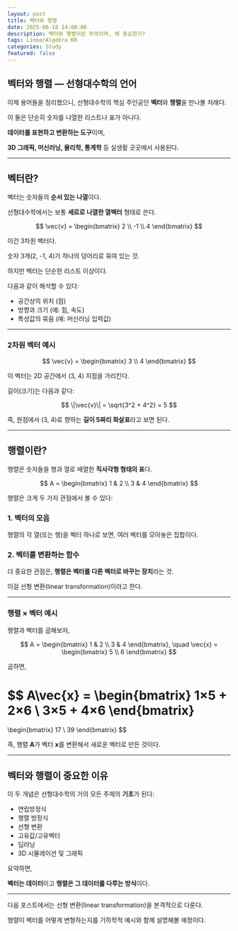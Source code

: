 ```yaml
---
layout: post
title: 벡터와 행렬
date: 2025-06-18 14:00:00
description: 벡터와 행렬이란 무엇이며, 왜 중요한가?
tags: LinearAlgebra KR
categories: Study
featured: false
---
```


## 벡터와 행렬 — 선형대수학의 언어

이제 용어들을 정리했으니, 선형대수학의 핵심 주인공인 **벡터**와 **행렬**을 만나볼 차례다.

이 둘은 단순히 숫자를 나열한 리스트나 표가 아니다.

**데이터를 표현하고 변환하는 도구**이며,

**3D 그래픽, 머신러닝, 물리학, 통계학** 등 실생활 곳곳에서 사용된다.

---

## 벡터란?

벡터는 숫자들의 **순서 있는 나열**이다.

선형대수학에서는 보통 **세로로 나열한 열벡터** 형태로 쓴다.

$$
\vec{v} = \begin{bmatrix} 2 \\ -1 \\ 4 \end{bmatrix}
$$

이건 3차원 벡터다.

숫자 3개(2, -1, 4)가 하나의 덩어리로 묶여 있는 것.

하지만 벡터는 단순한 리스트 이상이다.

다음과 같이 해석할 수 있다:

- 공간상의 위치 (점)
- 방향과 크기 (예: 힘, 속도)
- 특성값의 묶음 (예: 머신러닝 입력값)

---

### 2차원 벡터 예시

$$
\vec{v} = \begin{bmatrix} 3 \\ 4 \end{bmatrix}
$$

이 벡터는 2D 공간에서 (3, 4) 지점을 가리킨다.

길이(크기)는 다음과 같다:

$$
\|\vec{v}\| = \sqrt{3^2 + 4^2} = 5
$$

즉, 원점에서 (3, 4)로 향하는 **길이 5짜리 화살표**라고 보면 된다.

---

## 행렬이란?

행렬은 숫자들을 행과 열로 배열한 **직사각형 형태의 표**다.

$$
A = \begin{bmatrix} 1 & 2 \\ 3 & 4 \end{bmatrix}
$$

행렬은 크게 두 가지 관점에서 볼 수 있다:

### 1. 벡터의 모음

행렬의 각 열(또는 행)을 벡터 하나로 보면, 여러 벡터를 모아놓은 집합이다.

### 2. 벡터를 변환하는 함수

더 중요한 관점은, **행렬은 벡터를 다른 벡터로 바꾸는 장치**라는 것.

이걸 선형 변환(linear transformation)이라고 한다.

---

### 행렬 × 벡터 예시

행렬과 벡터를 곱해보자,

$$
A = \begin{bmatrix} 1 & 2 \\ 3 & 4 \end{bmatrix}, \quad \vec{x} = \begin{bmatrix} 5 \\ 6 \end{bmatrix}
$$

곱하면,

$$
A\vec{x} =
\begin{bmatrix}
1×5 + 2×6 \\
3×5 + 4×6
\end{bmatrix}
=
\begin{bmatrix}
17 \\
39
\end{bmatrix}
$$

즉, 행렬 **A**가 벡터 **x**를 변환해서 새로운 벡터로 만든 것이다.

---

## 벡터와 행렬이 중요한 이유

이 두 개념은 선형대수학의 거의 모든 주제의 **기초**가 된다:

- 연립방정식
- 행렬 방정식
- 선형 변환
- 고유값/고유벡터
- 딥러닝
- 3D 시뮬레이션 및 그래픽

요약하면,

**벡터는 데이터**이고 **행렬은 그 데이터를 다루는 방식**이다.

---

다음 포스트에서는 선형 변환(linear transformation)을 본격적으로 다룬다.

행렬이 벡터를 어떻게 변형하는지를 기하학적 예시와 함께 설명해볼 예정이다.
